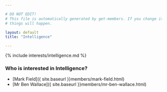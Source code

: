 ```yaml
---

# DO NOT EDIT!
# This file is automatically generated by get-members. If you change it, bad
# things will happen.

layout: default
title: "Intelligence"

---
```


{% include interests/intelligence.md %}

### Who is interested in Intelligence?


* [Mark Field]({ site.baseurl }}members/mark-field.html)
* [Mr Ben Wallace]({ site.baseurl }}members/mr-ben-wallace.html)
